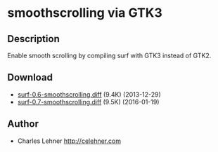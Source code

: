 smoothscrolling via GTK3
========================

Description
-----------

Enable smooth scrolling by compiling surf with GTK3 instead of GTK2.

Download
--------

* [surf-0.6-smoothscrolling.diff](surf-0.6-smoothscrolling.diff) (9.4K) (2013-12-29)
* [surf-0.7-smoothscrolling.diff](surf-0.7-smoothscrolling.diff) (9.5K) (2016-01-19)

Author
------

* Charles Lehner <http://celehner.com>
